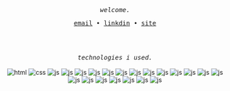 <br><br>
   <p align="center">
      <samp>
         <em>welcome.</em>
      </samp><br>
   </p>
   <p align="center">
      <samp>
         <a href="mailto:g.erofteev@gmail.com" target="_blank">email</a> &#8226;
         <a href="https://www.linkedin.com/in/gleb-erofteev" target="_blank">linkdin</a> &#8226;
         <a href="http://erofteev.github.io/" target="_blank">site</a>
      </samp>
   </p>
<br><br>
<p align="center">
   <samp>
      <em>technologies i used.</em>
      <br>
   </samp>
<br>
<img alt="html" src="https://img.shields.io/badge/-HTML-212121?style=flat-square&logo=html5&logoColor=E34F26" />
<img alt="css" src="https://img.shields.io/badge/-CSS-212121?style=flat-square&logo=css3&logoColor=549DF1" />
<img alt="js" src="https://img.shields.io/badge/-JS-212121?style=flat-square&logo=javascript&logoColor=F7DF1E" />
<img alt="js" src="https://img.shields.io/badge/-SCSS-212121?style=flat-square&logo=sass&logoColor=CC6699" />
<img alt="js" src="https://img.shields.io/badge/-LESS-212121?style=flat-square&logo=less&logoColor=fff" />
<img alt="js" src="https://img.shields.io/badge/-BULMA-212121?style=flat-square&logo=bulma&logoColor=00D1B2" />
<img alt="js" src="https://img.shields.io/badge/-BOOTSTRAP-212121?style=flat-square&logo=bootstrap&logoColor=A764FF" />
<img alt="js" src="https://img.shields.io/badge/-PUG-212121?style=flat-square&logo=pug&logoColor=A86454" />
<img alt="js" src="https://img.shields.io/badge/-GIT-212121?style=flat-square&logo=git&logoColor=F05032" />
<img alt="js" src="https://img.shields.io/badge/-GULP-212121?style=flat-square&logo=gulp&logoColor=AA3B3B" />
<img alt="js" src="https://img.shields.io/badge/-VITE-212121?style=flat-square&logo=vite&logoColor=9779FD" />
<img alt="js" src="https://img.shields.io/badge/-REACT-212121?style=flat-square&logo=react&logoColor=5ADCFD" />
<img alt="js" src="https://img.shields.io/badge/-PYTHON-212121?style=flat-square&logo=python&logoColor=FEC91D" />
<img alt="js" src="https://img.shields.io/badge/-PHP-212121?style=flat-square&logo=php&logoColor=1793D1" />
<img alt="js" src="https://img.shields.io/badge/-MYSQL-212121?style=flat-square&logo=mysql&logoColor=1793D1" />
<img alt="js" src="https://img.shields.io/badge/-MONGODB-212121?style=flat-square&logo=mongodb&logoColor=39D353" />
<img alt="js" src="https://img.shields.io/badge/-ARCH-212121?style=flat-square&logo=archlinux&logoColor=1793D1" />
<img alt="js" src="https://img.shields.io/badge/-LINUX-212121?style=flat-square&logo=linux&logoColor=FEC91D" />
<img alt="js" src="https://img.shields.io/badge/-FIGMA-212121?style=flat-square&logo=figma&logoColor=A764FF" />
<img alt="js" src="https://img.shields.io/badge/-PHOTOSHOP-212121?style=flat-square&logo=adobephotoshop&logoColor=1793D1" />
<img alt="js" src="https://img.shields.io/badge/-ILLUSTRATOR-212121?style=flat-square&logo=adobeillustrator&logoColor=E34F26" />
<img alt="js" src="https://img.shields.io/badge/-ILLUSTRATOR-212121?style=flat-square&logo=adobeillustrator&logoColor=E34F26" />
</p>
<br><br>